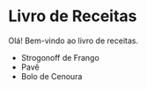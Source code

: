 # Livro de Receitas

Olá! Bem-vindo ao livro de receitas.

 - Strogonoff de Frango
 - Pavê
 - Bolo de Cenoura

